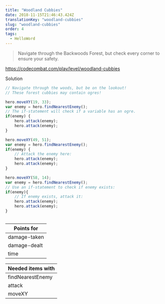 ```yaml
---
title: "Woodland Cubbies"
date: 2018-11-15T21:46:43.424Z
translationKey: "woodland-cubbies"
slug: "woodland-cubbies"
order: 4
tags:
  - HelloWord
---
```


> Navigate through the Backwoods Forest, but check every corner to ensure your safety.

https://codecombat.com/play/level/woodland-cubbies

Solution

```javascript
// Navigate through the woods, but be on the lookout!
// These forest cubbies may contain ogres!

hero.moveXY(19, 33);
var enemy = hero.findNearestEnemy();
// The if-statement will check if a variable has an ogre.
if(enemy) {
    hero.attack(enemy);
    hero.attack(enemy);
}

hero.moveXY(49, 51);
var enemy = hero.findNearestEnemy();
if(enemy) {
    // Attack the enemy here:
    hero.attack(enemy);
    hero.attack(enemy);
}

hero.moveXY(58, 14);
var enemy = hero.findNearestEnemy();
// Use an if-statement to check if enemy exists:
if(enemy){
    // If enemy exists, attack it:
    hero.attack(enemy);
    hero.attack(enemy);
}
    
```

Points for |
--- |
damage-taken |
damage-dealt |
time |

Needed items with |
--- |
findNearestEnemy |
attack |
moveXY |


